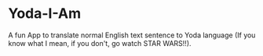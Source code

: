 # Yoda-I-Am
 A fun App to translate normal English text sentence to Yoda language (If you know what I mean, if you don't, go watch STAR WARS!!).
